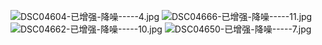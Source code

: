 ![DSC04604-已增强-降噪-----4.jpg](https://s2.loli.net/2025/03/23/wcmq6bZPH72hkNJ.jpg)
![DSC04666-已增强-降噪-----11.jpg](https://s2.loli.net/2025/03/23/pC1yvrMNgB9dkso.jpg)
![DSC04662-已增强-降噪-----10.jpg](https://s2.loli.net/2025/03/23/JFvMznuGtK75VTU.jpg)
![DSC04650-已增强-降噪-----7.jpg](https://s2.loli.net/2025/03/23/W5cfdgpJbrX9i3Y.jpg)
